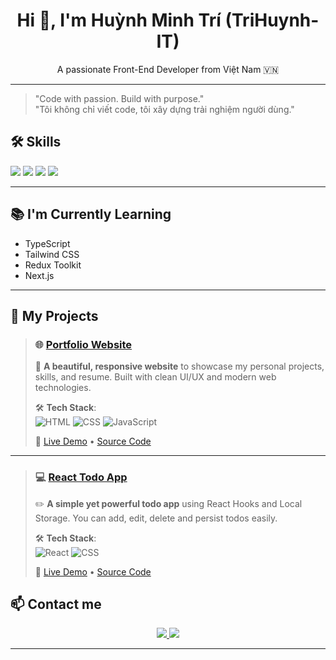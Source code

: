 <h1 align="center">Hi 👋, I'm Huỳnh Minh Trí (TriHuynh-IT)</h1>

<p align="center">
  A passionate Front-End Developer from Việt Nam 🇻🇳
</p>

---
<!-- Slogan / Quote giới thiệu bản thân -->

> "Code with passion. Build with purpose."  
> "Tôi không chỉ viết code, tôi xây dựng trải nghiệm người dùng."


<!-- KỸ NĂNG -->

## 🛠️ Skills

<p>
  <img src="https://img.shields.io/badge/HTML5-E34F26?style=for-the-badge&logo=html5&logoColor=white"/>
  <img src="https://img.shields.io/badge/CSS3-1572B6?style=for-the-badge&logo=css3&logoColor=white"/>
  <img src="https://img.shields.io/badge/Bootstrap-563D7C?style=for-the-badge&logo=bootstrap&logoColor=white"/>
  <img src="https://img.shields.io/badge/React-20232A?style=for-the-badge&logo=react&logoColor=61DAFB"/>
</p>

---

## 📚 I'm Currently Learning
- TypeScript
- Tailwind CSS
- Redux Toolkit
- Next.js


---
## 📌 My Projects

> ### 🌐 [Portfolio Website](https://your-portfolio-link.com)
> 🚀 **A beautiful, responsive website** to showcase my personal projects, skills, and resume. Built with clean UI/UX and modern web technologies.
>
> 🛠️ **Tech Stack**:  
> ![HTML](https://img.shields.io/badge/HTML-E34F26?style=for-the-badge&logo=html5&logoColor=white)
> ![CSS](https://img.shields.io/badge/CSS-1572B6?style=for-the-badge&logo=css3&logoColor=white)
> ![JavaScript](https://img.shields.io/badge/JavaScript-F7DF1E?style=for-the-badge&logo=javascript&logoColor=black)
>
> 🔗 [Live Demo](https://your-portfolio-link.com) • [Source Code](https://github.com/your-github/portfolio)

---

> ### 💻 [React Todo App](https://your-react-todo-link.com)
> ✏️ **A simple yet powerful todo app** using React Hooks and Local Storage. You can add, edit, delete and persist todos easily.
>
> 🛠️ **Tech Stack**:  
> ![React](https://img.shields.io/badge/React-61DAFB?style=for-the-badge&logo=react&logoColor=black)
> ![CSS](https://img.shields.io/badge/CSS3-1572B6?style=for-the-badge&logo=css3&logoColor=white)
>
> 🔗 [Live Demo](https://your-react-todo-link.com) • [Source Code](https://github.com/your-github/react-todo-app)


## 📫 Contact me

<p align="center">
  <a href="https://www.linkedin.com/in/your-link/" target="_blank">
    <img src="https://img.shields.io/badge/LinkedIn-0077B5.svg?style=for-the-badge&logo=linkedin&logoColor=white"/>
  </a>
  <a href="mailto:huynhminhtri062005@gmail.com">
    <img src="https://img.shields.io/badge/Gmail-D14836?style=for-the-badge&logo=gmail&logoColor=white"/>
  </a>
</p>


---

